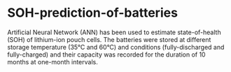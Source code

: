 # SOH-prediction-of-batteries
Artificial Neural Network (ANN) has been used to estimate state-of-health (SOH) of lithium-ion pouch cells. The batteries were stored at different storage temperature (35°C and 60°C) and conditions (fully-discharged and fully-charged) and their capacity was recorded for the duration of 10 months at one-month intervals. 
